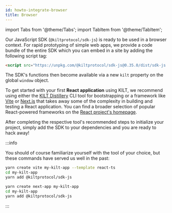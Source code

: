 ```yaml
---
id: howto-integrate-browser
title: Browser
---
```


import Tabs from '@theme/Tabs';
import TabItem from '@theme/TabItem';

Our JavaScript SDK (`@kiltprotocol/sdk-js`) is ready to be used in a browser context. For rapid prototyping of simple web apps, we provide a code bundle of the entire SDK which you can embed in a site by adding the following script tag:

```html
<script src="https://unpkg.com/@kiltprotocol/sdk-js@0.35.0/dist/sdk-js.min.umd.js"></script>
```

The SDK's functions then become available via a new `kilt` property on the global `window` object.

To get started with your first **React application** using KILT, we recommend using either the [KILT Distillery](./03_distillery.md) CLI tool for bootstrapping or a framework like [Vite](https://vitejs.dev) or [Next.js](https://nextjs.org) that takes away some of the complexity in building and testing a React application. You can find a broader selection of popular React-powered frameworks on the [React project's homepage](https://react.dev/learn/start-a-new-react-project).

After completing the respective tool's recommended steps to initialize your project, simply add the SDK to your dependencies and you are ready to hack away!

:::info

You should of course familiarize yourself with the tool of your choice, but these commands have served us well in the past:
<Tabs groupId="vite-nextjs">
<TabItem value="vite" label="Vite" default>

```bash
yarn create vite my-kilt-app --template react-ts
cd my-kilt-app
yarn add @kiltprotocol/sdk-js
```

</TabItem>
<TabItem value="nextJS" label="NextJS">

```bash
yarn create next-app my-kilt-app
cd my-kilt-app
yarn add @kiltprotocol/sdk-js
```

</TabItem>
</Tabs>

:::
